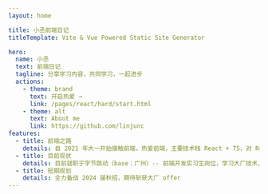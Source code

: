 ```yaml
---
layout: home

title: 小丞前端日记
titleTemplate: Vite & Vue Powered Static Site Generator

hero:
  name: 小丞
  text: 前端日记
  tagline: 分享学习内容，共同学习，一起进步
  actions:
    - theme: brand
      text: 开启热爱 →
      link: /pages/react/hard/start.html
    - theme: alt
      text: About me
      link: https://github.com/linjunc
features:
  - title: 前端之路
    details: 自 2021 年大一开始接触前端，热爱前端，主要技术栈 React + TS，对 React 源码有深入的理解。
  - title: 目前现状
    details: 目前就职于字节跳动（base：广州）-- 前端开发实习生岗位，学习大厂技术、体验团队协作的规范流程、积累实习经验。
  - title: 短期规划
    details: 全力备战 2024 届秋招，期待斩获大厂 offer
---
```


